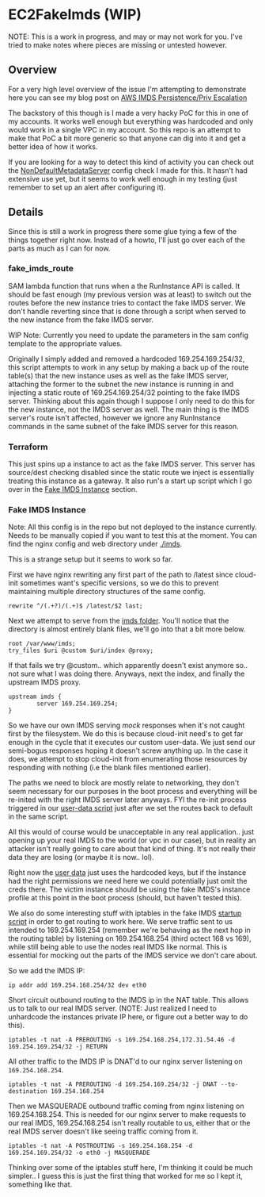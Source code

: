 # EC2FakeImds (WIP)

NOTE: This is a work in progress, and may or may not work for you. I've tried to make notes where pieces are missing or untested however.

## Overview

For a very high level overview of the issue I'm attempting to demonstrate here you can see my blog post on [AWS IMDS Persistence/Priv Escalation](https://blog.ryanjarv.sh/2020/10/19/imds-persistence.html)

The backstory of this though is I made a very hacky PoC for this in one of my accounts. It works well enough but everything was hardcoded and only would work in a single VPC in my account. So this repo is an attempt to make that PoC a bit more generic so that anyone can dig into it and get a better idea of how it works.

If you are looking for a way to detect this kind of activity you can check out the [NonDefaultMetadataServer](https://github.com/RyanJarv/awsconfig#nondefaultmetadataserverg) config check I made for this. It hasn't had extensive use yet, but it seems to work well enough in my testing (just remember to set up an alert after configuring it).

## Details

Since this is still a work in progress there some glue tying a few of the things together right now. Instead of a howto, I'll just go over each of the parts as much as I can for now.

### fake_imds_route

SAM lambda function that runs when a the RunInstance API is called. It should be fast enough (my previous version was at least) to switch out the routes before the new instance tries to contact the fake IMDS server. We don't handle reverting since that is done through a script when served to the new instance from the fake IMDS server.

WIP Note: Currently you need to update the parameters in the sam config template to the appropriate values.

Originally I simply added and removed a hardcoded 169.254.169.254/32, this script attempts to work in any setup by making a back up of the route table(s) that the new instance uses as well as the fake IMDS server, attaching the former to the subnet the new instance is running in and injecting a static route of 169.254.169.254/32 pointing to the fake IMDS server. Thinking about this again though I suppose I only need to do this for the new instance, not the IMDS server as well. The main thing is the IMDS server's route isn't affected, however we ignore any RunInstance commands in the same subnet of the fake IMDS server for this reason.

### Terraform

This just spins up a instance to act as the fake IMDS server. This server has source/dest checking disabled since the static route we inject is essentially treating this instance as a gateway. It also run's a start up script which I go over in the [Fake IMDS Instance](#Fake-IMDS-Instance) section.

### Fake IMDS Instance

Note: All this config is in the repo but not deployed to the instance currently. Needs to be manually copied if you want to test this at the moment. You can find the nginx config and web directory under [./imds](https://github.com/RyanJarv/EC2FakeImds/tree/main/imds).

This is a strange setup but it seems to work so far.

First we have nginx rewriting any first part of the path to /latest since cloud-init sometimes want's specific versions, so we do this to prevent maintaining multiple directory structures of the same config.

```
rewrite ^/(.+?)/(.+)$ /latest/$2 last;
```

Next we attempt to serve from the [imds folder](https://github.com/RyanJarv/EC2FakeImds/tree/main/imds). You'll notice that the directory is almost entirely blank files, we'll go into that a bit more below.

```
root /var/www/imds;
try_files $uri @custom $uri/index @proxy;
```

If that fails we try @custom.. which apparently doesn't exist anymore so.. not sure what I was doing there. Anyways, next the index, and finally the upstream IMDS proxy.

```
upstream imds {
        server 169.254.169.254;
}
```

So we have our own IMDS serving *mock* responses when it's not caught first by the filesystem. We do this is because cloud-init need's to get far enough in the cycle that it executes our custom user-data. We just send our semi-bogus responses hoping it doesn't screw anything up. In the case it does, we attempt to stop cloud-init from enumerating those resources by responding with nothing (i.e the blank files mentioned earlier).

The paths we need to block are mostly relate to networking, they don't seem necessary for our purposes in the boot process and everything will be re-inited with the right IMDS server later anyways. FYI the re-init process triggered in our [user-data script](https://github.com/RyanJarv/EC2FakeImds/blob/main/imds/latest/user-data#L39) just after we set the routes back to default in the same script.

All this would of course would be unacceptable in any real application.. just opening up your real IMDS to the world (or vpc in our case), but in reality an attacker isn't really going to care about that kind of thing. It's not really their data they are losing (or maybe it is now.. lol).

Right now the [user data](https://github.com/RyanJarv/EC2FakeImds/blob/main/imds/latest/user-data) just uses the hardcoded keys, but if the instance had the right permissions we need here we could potentially just omit the creds there. The victim instance should be using the fake IMDS's instance profile at this point in the boot process (should, but haven't tested this).

We also do some interesting stuff with iptables in the fake IMDS [startup script](https://github.com/RyanJarv/EC2FakeImds/blob/main/main.tf#L52) in order to get routing to work here. We serve traffic sent to us intended to 169.254.169.254 (remember we're behaving as the next hop in the routing table) by listening on 169.254.168.254 (third octect 168 vs 169), while still being able to use the nodes real IMDS like normal. This is essential for mocking out the parts of the IMDS service we don't care about.

So we add the IMDS IP:
```
ip addr add 169.254.168.254/32 dev eth0
```

Short circuit outbound routing to the IMDS ip in the NAT table. This allows us to talk to our real IMDS server. (NOTE: Just realized I need to unhardcode the instances private IP here, or figure out a better way to do this).
```
iptables -t nat -A PREROUTING -s 169.254.168.254,172.31.54.46 -d 169.254.169.254/32 -j RETURN
```

All other traffic to the IMDS IP is DNAT'd to our nginx server listening on `169.254.168.254`.
```
iptables -t nat -A PREROUTING -d 169.254.169.254/32 -j DNAT --to-destination 169.254.168.254
```

Then we MASQUERADE outbound traffic coming from nginx listening on 169.254.168.254. This is needed for our nginx server to make requests to our real IMDS, 169.254.168.254 isn't really routable to us, either that or the real IMDS server doesn't like seeing traffic coming from it.
```
iptables -t nat -A POSTROUTING -s 169.254.168.254 -d 169.254.169.254/32 -o eth0 -j MASQUERADE
```

Thinking over some of the iptables stuff here, I'm thinking it could be much simpler.. I guess this is just the first thing that worked for me so I kept it, something like that.
 

